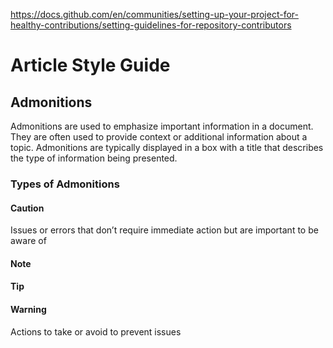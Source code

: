 <https://docs.github.com/en/communities/setting-up-your-project-for-healthy-contributions/setting-guidelines-for-repository-contributors>

# Article Style Guide

## Admonitions

Admonitions are used to emphasize important information in a document. They are often used to provide context or additional information about a topic. Admonitions are typically displayed in a box with a title that describes the type of information being presented.

### Types of Admonitions

#### Caution

Issues or errors that don’t require immediate action but are important to be aware of

#### Note

#### Tip

#### Warning

Actions to take or avoid to prevent issues
